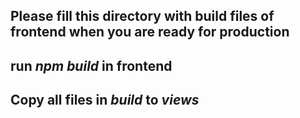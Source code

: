 ## Please fill this directory with build files of frontend when you are ready for production

## run _npm build_ in frontend

## Copy all files in _build_ to _views_
